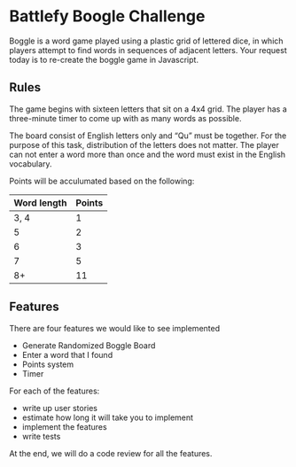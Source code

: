 # Battlefy Boogle Challenge

Boggle is a word game played using a plastic grid of lettered dice, in which players attempt to find words in sequences of adjacent letters. Your request today is to re-create the boggle game in Javascript.


## Rules

The game begins with sixteen letters that sit on a 4x4 grid. The player has a three-minute timer to come up with as many words as possible.

The board consist of English letters only and “Qu” must be together. For the purpose of this task, distribution of the letters does not matter. The player can not enter a word more than once and the word must exist in the English vocabulary. 

Points will be acculumated based on the following:


| Word length    | Points
|----------------|--------
| 3, 4           | 1
| 5              | 2
| 6              | 3
| 7              | 5
| 8+             | 11


## Features

There are four features we would like to see implemented
* Generate Randomized Boggle Board
* Enter a word that I found
* Points system
* Timer

For each of the features: 
* write up user stories
* estimate how long it will take you to implement
* implement the features
* write tests

At the end, we will do a code review for all the features.

